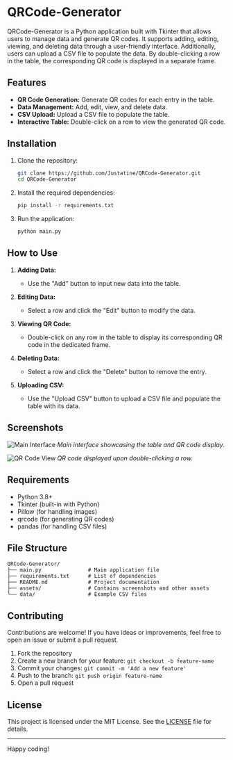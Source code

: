 # QRCode-Generator

QRCode-Generator is a Python application built with Tkinter that allows users to manage data and generate QR codes. It supports adding, editing, viewing, and deleting data through a user-friendly interface. Additionally, users can upload a CSV file to populate the data. By double-clicking a row in the table, the corresponding QR code is displayed in a separate frame.

## Features

- **QR Code Generation:** Generate QR codes for each entry in the table.
- **Data Management:** Add, edit, view, and delete data.
- **CSV Upload:** Upload a CSV file to populate the table.
- **Interactive Table:** Double-click on a row to view the generated QR code.

## Installation

1. Clone the repository:
   ```bash
   git clone https://github.com/Justatine/QRCode-Generator.git
   cd QRCode-Generator
   ```

2. Install the required dependencies:
   ```bash
   pip install -r requirements.txt
   ```

3. Run the application:
   ```bash
   python main.py
   ```

## How to Use

1. **Adding Data:**
   - Use the "Add" button to input new data into the table.

2. **Editing Data:**
   - Select a row and click the "Edit" button to modify the data.

3. **Viewing QR Code:**
   - Double-click on any row in the table to display its corresponding QR code in the dedicated frame.

4. **Deleting Data:**
   - Select a row and click the "Delete" button to remove the entry.

5. **Uploading CSV:**
   - Use the "Upload CSV" button to upload a CSV file and populate the table with its data.

## Screenshots

![Main Interface](path/to/screenshot_main.png)
*Main interface showcasing the table and QR code display.*

![QR Code View](path/to/screenshot_qrcode.png)
*QR code displayed upon double-clicking a row.*

## Requirements

- Python 3.8+
- Tkinter (built-in with Python)
- Pillow (for handling images)
- qrcode (for generating QR codes)
- pandas (for handling CSV files)

## File Structure

```
QRCode-Generator/
├── main.py               # Main application file
├── requirements.txt      # List of dependencies
├── README.md             # Project documentation
├── assets/               # Contains screenshots and other assets
└── data/                 # Example CSV files
```

## Contributing

Contributions are welcome! If you have ideas or improvements, feel free to open an issue or submit a pull request.

1. Fork the repository
2. Create a new branch for your feature: `git checkout -b feature-name`
3. Commit your changes: `git commit -m 'Add a new feature'`
4. Push to the branch: `git push origin feature-name`
5. Open a pull request

## License

This project is licensed under the MIT License. See the [LICENSE](LICENSE) file for details.

---

Happy coding!
